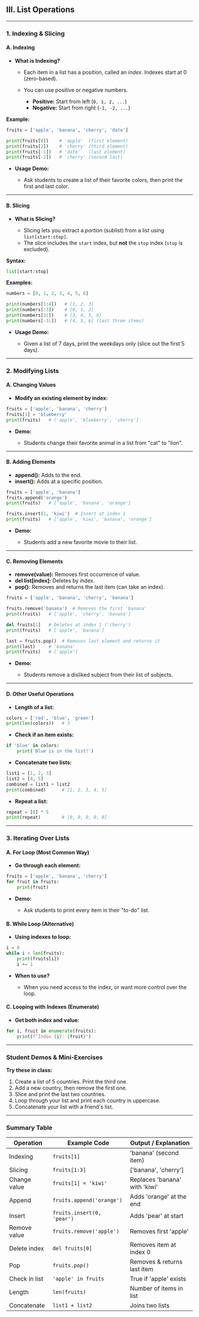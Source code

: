 ## **III. List Operations**

---

### **1. Indexing & Slicing**

#### **A. Indexing**

* **What is Indexing?**

  * Each item in a list has a position, called an *index*. Indexes start at 0 (zero-based).
  * You can use positive or negative numbers.

    * **Positive:** Start from left (`0, 1, 2, ...`)
    * **Negative:** Start from right (`-1, -2, ...`)

**Example:**

```python
fruits = ['apple', 'banana', 'cherry', 'date']

print(fruits[0])    # 'apple'  (first element)
print(fruits[2])    # 'cherry' (third element)
print(fruits[-1])   # 'date'   (last element)
print(fruits[-2])   # 'cherry' (second last)
```

* **Usage Demo:**

  * Ask students to create a list of their favorite colors, then print the first and last color.

---

#### **B. Slicing**

* **What is Slicing?**

  * Slicing lets you extract a *portion* (sublist) from a list using `list[start:stop]`.
  * The slice includes the `start` index, but **not** the `stop` index (`stop` is excluded).

**Syntax:**

```python
list[start:stop]
```

**Examples:**

```python
numbers = [0, 1, 2, 3, 4, 5, 6]

print(numbers[1:4])   # [1, 2, 3]
print(numbers[:3])    # [0, 1, 2]
print(numbers[3:])    # [3, 4, 5, 6]
print(numbers[-3:])   # [4, 5, 6] (last three items)
```

* **Usage Demo:**

  * Given a list of 7 days, print the weekdays only (slice out the first 5 days).

---

### **2. Modifying Lists**

#### **A. Changing Values**

* **Modify an existing element by index:**

```python
fruits = ['apple', 'banana', 'cherry']
fruits[1] = 'blueberry'
print(fruits)   # ['apple', 'blueberry', 'cherry']
```

* **Demo:**

  * Students change their favorite animal in a list from "cat" to "lion".

---

#### **B. Adding Elements**

* **append():** Adds to the end.
* **insert():** Adds at a specific position.

```python
fruits = ['apple', 'banana']
fruits.append('orange')
print(fruits)   # ['apple', 'banana', 'orange']

fruits.insert(1, 'kiwi')  # Insert at index 1
print(fruits)   # ['apple', 'kiwi', 'banana', 'orange']
```

* **Demo:**

  * Students add a new favorite movie to their list.

---

#### **C. Removing Elements**

* **remove(value):** Removes first occurrence of value.
* **del list\[index]:** Deletes by index.
* **pop():** Removes and returns the last item (can take an index).

```python
fruits = ['apple', 'banana', 'cherry', 'banana']

fruits.remove('banana')  # Removes the first 'banana'
print(fruits)   # ['apple', 'cherry', 'banana']

del fruits[1]   # Deletes at index 1 ('cherry')
print(fruits)   # ['apple', 'banana']

last = fruits.pop()  # Removes last element and returns it
print(last)     # 'banana'
print(fruits)   # ['apple']
```

* **Demo:**

  * Students remove a disliked subject from their list of subjects.

---

#### **D. Other Useful Operations**

* **Length of a list:**

```python
colors = ['red', 'blue', 'green']
print(len(colors))   # 3
```

* **Check if an item exists:**

```python
if 'blue' in colors:
    print('Blue is in the list!')
```

* **Concatenate two lists:**

```python
list1 = [1, 2, 3]
list2 = [4, 5]
combined = list1 + list2
print(combined)      # [1, 2, 3, 4, 5]
```

* **Repeat a list:**

```python
repeat = [0] * 5
print(repeat)        # [0, 0, 0, 0, 0]
```

---

### **3. Iterating Over Lists**

#### **A. For Loop (Most Common Way)**

* **Go through each element:**

```python
fruits = ['apple', 'banana', 'cherry']
for fruit in fruits:
    print(fruit)
```

* **Demo:**

  * Ask students to print every item in their "to-do" list.

#### **B. While Loop (Alternative)**

* **Using indexes to loop:**

```python
i = 0
while i < len(fruits):
    print(fruits[i])
    i += 1
```

* **When to use?**

  * When you need access to the index, or want more control over the loop.

#### **C. Looping with Indexes (Enumerate)**

* **Get both index and value:**

```python
for i, fruit in enumerate(fruits):
    print(f"Index {i}: {fruit}")
```

---

### **Student Demos & Mini-Exercises**

**Try these in class:**

1. Create a list of 5 countries. Print the third one.
2. Add a new country, then remove the first one.
3. Slice and print the last two countries.
4. Loop through your list and print each country in uppercase.
5. Concatenate your list with a friend's list.

---

### **Summary Table**

| Operation     | Example Code               | Output / Explanation          |
| ------------- | -------------------------- | ----------------------------- |
| Indexing      | `fruits[1]`                | 'banana' (second item)        |
| Slicing       | `fruits[1:3]`              | \['banana', 'cherry']         |
| Change value  | `fruits[1] = 'kiwi'`       | Replaces 'banana' with 'kiwi' |
| Append        | `fruits.append('orange')`  | Adds 'orange' at the end      |
| Insert        | `fruits.insert(0, 'pear')` | Adds 'pear' at start          |
| Remove value  | `fruits.remove('apple')`   | Removes first 'apple'         |
| Delete index  | `del fruits[0]`            | Removes item at index 0       |
| Pop           | `fruits.pop()`             | Removes & returns last item   |
| Check in list | `'apple' in fruits`        | True if 'apple' exists        |
| Length        | `len(fruits)`              | Number of items in list       |
| Concatenate   | `list1 + list2`            | Joins two lists               |


